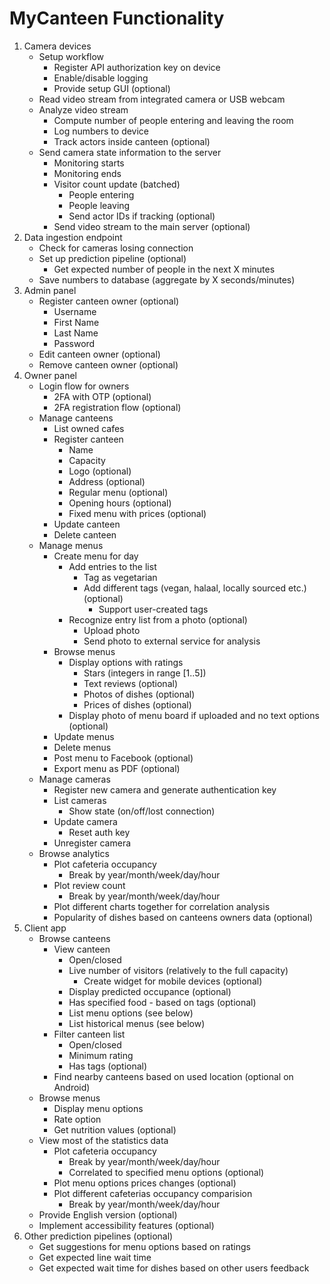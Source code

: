 # **MyCanteen** Functionality

1. Camera devices
    * Setup workflow
        * Register API authorization key on device
        * Enable/disable logging
        * Provide setup GUI (optional)
    * Read video stream from integrated camera or USB webcam
    * Analyze video stream
        * Compute number of people entering and leaving the room
        * Log numbers to device
        * Track actors inside canteen (optional)
    * Send camera state information to the server
        * Monitoring starts
        * Monitoring ends
        * Visitor count update (batched)
            * People entering
            * People leaving
            * Send actor IDs if tracking (optional)
        * Send video stream to the main server (optional)
2. Data ingestion endpoint
    * Check for cameras losing connection
    * Set up prediction pipeline (optional)
        * Get expected number of people in the next X minutes
    * Save numbers to database (aggregate by X seconds/minutes)
3. Admin panel
    * Register canteen owner (optional)
        * Username
        * First Name
        * Last Name
        * Password
    * Edit canteen owner (optional)
    * Remove canteen owner (optional)
4. Owner panel
    * Login flow for owners
        * 2FA with OTP (optional)
        * 2FA registration flow (optional)
    * Manage canteens
        * List owned cafes
        * Register canteen
            * Name
            * Capacity
            * Logo (optional)
            * Address (optional)
            * Regular menu (optional)
            * Opening hours (optional)
            * Fixed menu with prices (optional)
        * Update canteen
        * Delete canteen
    * Manage menus
        * Create menu for day
            * Add entries to the list
                * Tag as vegetarian
                * Add different tags (vegan, halaal, locally sourced etc.) (optional)
                    * Support user-created tags
            * Recognize entry list from a photo (optional)
                * Upload photo
                * Send photo to external service for analysis
        * Browse menus
            * Display options with ratings
                * Stars (integers in range [1..5])
                * Text reviews (optional)
                * Photos of dishes (optional)
                * Prices of dishes (optional)
            * Display photo of menu board if uploaded and no text options (optional)
        * Update menus
        * Delete menus
        * Post menu to Facebook (optional)
        * Export menu as PDF (optional)
    * Manage cameras
        * Register new camera and generate authentication key
        * List cameras
            * Show state (on/off/lost connection)
        * Update camera
            * Reset auth key
        * Unregister camera
    * Browse analytics
        * Plot cafeteria occupancy
            * Break by year/month/week/day/hour
        * Plot review count
            * Break by year/month/week/day/hour
        * Plot different charts together for correlation analysis
        * Popularity of dishes based on canteens owners data (optional)
5. Client app
    * Browse canteens
        * View canteen
            * Open/closed
            * Live number of visitors (relatively to the full capacity)
                * Create widget for mobile devices (optional)
            * Display predicted occupance (optional)
            * Has specified food - based on tags (optional)
            * List menu options (see below)
            * List historical menus (see below)
        * Filter canteen list
            * Open/closed
            * Minimum rating
            * Has tags (optional)
        * Find nearby canteens based on used location (optional on Android)
    * Browse menus
        * Display menu options
        * Rate option
        * Get nutrition values (optional)
    * View most of the statistics data
        * Plot cafeteria occupancy
            * Break by year/month/week/day/hour
            * Correlated to specified menu options (optional)
        * Plot menu options prices changes (optional)
        * Plot different cafeterias occupancy comparision
            * Break by year/month/week/day/hour
    * Provide English version (optional)
    * Implement accessibility features (optional)
6. Other prediction pipelines (optional)
    * Get suggestions for menu options based on ratings
    * Get expected line wait time
    * Get expected wait time for dishes based on other users feedback
